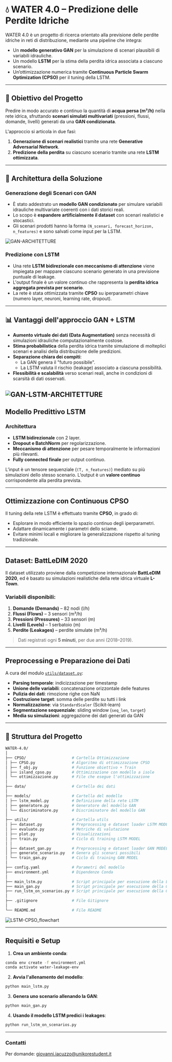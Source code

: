 # 💧 WATER 4.0 – Predizione delle Perdite Idriche

WATER 4.0 è un progetto di ricerca orientato alla previsione delle perdite idriche in reti di distribuzione, mediante una pipeline che integra:

- Un **modello generativo GAN** per la simulazione di scenari plausibili di variabili idrauliche.
- Un modello **LSTM** per la stima della perdita idrica associata a ciascuno scenario.
- Un’ottimizzazione numerica tramite **Continuous Particle Swarm Optimization (CPSO)** per il tuning della LSTM.

---

## 📌 Obiettivo del Progetto

Predire in modo accurato e continuo la quantità di **acqua persa (m³/h)** nella rete idrica, sfruttando **scenari simulati multivariati** (pressioni, flussi, domande, livelli) generati da una **GAN condizionata**.

L'approccio si articola in due fasi:

1. **Generazione di scenari realistici** tramite una rete **Generative Adversarial Network**.
2. **Predizione della perdita** su ciascuno scenario tramite una rete **LSTM ottimizzata**.

---

## 🧠 Architettura della Soluzione

### Generazione degli Scenari con GAN

- È stato addestrato un **modello GAN condizionato** per simulare variabili idrauliche multivariate coerenti con i dati storici reali.
- Lo scopo è **espandere artificialmente il dataset** con scenari realistici e stocastici.
- Gli scenari prodotti hanno la forma `(N_scenari, forecast_horizon, n_features)` e sono salvati come input per la LSTM.

![GAN-ARCHITETTURE](GitImg/GAN_MODEL.png)

### Predizione con LSTM

- Una rete **LSTM bidirezionale con meccanismo di attenzione** viene impiegata per mappare ciascuno scenario generato in una previsione puntuale di leakage.
- L'output finale è un valore continuo che rappresenta la **perdita idrica aggregata prevista per scenario**.
- La rete è stata ottimizzata tramite **CPSO** su iperparametri chiave (numero layer, neuroni, learning rate, dropout).

---

## 📊 Vantaggi dell'approccio GAN + LSTM

- **Aumento virtuale dei dati (Data Augmentation)** senza necessità di simulazioni idrauliche computazionalmente costose.
- **Stima probabilistica** della perdita idrica tramite simulazione di molteplici scenari e analisi della distribuzione delle predizioni.
- **Separazione chiara dei compiti**:
  - La GAN genera il "futuro possibile".
  - La LSTM valuta il rischio (leakage) associato a ciascuna possibilità.
- **Flessibilità e scalabilità** verso scenari reali, anche in condizioni di scarsità di dati osservati.

![GAN-LSTM-ARCHITETTURE](GitImg/GAN-LSTM-CPSO.png)
---

## Modello Predittivo LSTM

### Architettura

- **LSTM bidirezionale** con 2 layer.
- **Dropout e BatchNorm** per regolarizzazione.
- **Meccanismo di attenzione** per pesare temporalmente le informazioni più rilevanti.
- **Fully connected finale** per output continuo.

L’input è un tensore sequenziale (`(T, n_features)`) mediato su più simulazioni dello stesso scenario. L’output è un **valore continuo** corrispondente alla perdita prevista.

---

## Ottimizzazione con Continuous CPSO

Il tuning della rete LSTM è effettuato tramite **CPSO**, in grado di:

- Esplorare in modo efficiente lo spazio continuo degli iperparametri.
- Adattare dinamicamente i parametri dello sciame.
- Evitare minimi locali e migliorare la generalizzazione rispetto al tuning tradizionale.

---

## Dataset: BattLeDIM 2020

Il dataset utilizzato proviene dalla competizione internazionale **BattLeDIM 2020**, ed è basato su simulazioni realistiche della rete idrica virtuale **L-Town**.

### Variabili disponibili:

1. **Domande (Demands)** – 82 nodi (l/h)
2. **Flussi (Flows)** – 3 sensori (m³/h)
3. **Pressioni (Pressures)** – 33 sensori (m)
4. **Livelli (Levels)** – 1 serbatoio (m)
5. **Perdite (Leakages)** – perdite simulate (m³/h)

> Dati registrati ogni **5 minuti**, per due anni (2018–2019).

---

## Preprocessing e Preparazione dei Dati

A cura del modulo [`utils/dataset.py`](utils/dataset.py):

- **Parsing temporale**: indicizzazione per timestamp
- **Unione delle variabili**: concatenazione orizzontale delle features
- **Pulizia dei dati**: rimozione righe con NaN
- **Costruzione target**: somma delle perdite su tutti i link
- **Normalizzazione**: via `StandardScaler` (Scikit-learn)
- **Segmentazione sequenziale**: sliding window (`seq_len`, `target`)
- **Media su simulazioni**: aggregazione dei dati generati da GAN

---

## 📁 Struttura del Progetto

```bash
WATER-4.0/
│
├── CPSO/                    # Cartella Ottimizzazione
│ ├── CPSO.py                # Algoritmo di ottimizzazione CPSO
│ ├── f_obj.py               # Funzione obiettivo + Train
│ ├── island_cpso.py         # Ottimizzazione con modello a isole
│ └── ottimizzazione.py      # File che esegue l'ottimizzazione
│
├── data/                    # Cartella dei dati
│
├── models/                  # Cartella del modello 
│ ├── lstm_model.py          # Definizione della rete LSTM
│ ├── generatore.py          # Generatore del modello GAN
│ └── discriminatore.py      # Discriminatore del modello GAN
│
├── utils/                   # Cartella utils
│ ├── dataset.py             # Preprocessing e dataset loader LSTM MODEL
│ ├── evaluate.py            # Metriche di valutazione
│ ├── plot.py                # Visualizzazioni
│ ├── train.py               # Ciclo di training LSTM MODEL
│ │
│ ├── dataset_gan.py         # Preprocessing e dataset loader GAN MODEL
│ ├── generate_scenario.py   # Genera gli scenari possibili
│ └── train_gan.py           # Ciclo di training GAN MODEL 
│
├── config.yaml              # Parametri del modello
├── environment.yml          # Dipendenze Conda
│
├── main_lstm.py             # Script principale per esecuzione della LSTM
├── main_gan.py              # Script principale per esecuzione della GAN
├── run_lstm_on_scenarios.py # Script principale per esecuzione della GAN
│
├── .gitignore               # File Gitignore
│
└── README.md                # File README 
```

![LSTM-CPSO_flowchart](GitImg/LSTM-CPSO-MODEL.png)

---

## Requisiti e Setup

1. **Crea un ambiente conda**:

```bash
conda env create -f environment.yml
conda activate water-leakage-env
```

2. **Avvia l'allenamento del modello**:
```bash
python main_lstm.py
```

3. **Genera uno scenario allenando la GAN**:
```bash
python main_gan.py
```

4. **Usando il modello LSTM predici i leakages**:
```bash
python run_lstm_on_scenarios.py
```
---

### Contatti
Per domande: [giovanni.iacuzzo@unikorestudent.it](mailto:giovanni.iacuzzo@unikorestudent.it)
